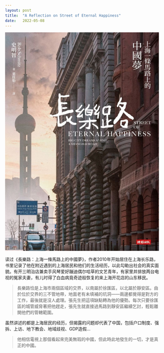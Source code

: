 ```yaml
---
layout: post
title:  "A Reflection on Street of Eternal Happiness"
date:   2022-05-08
---
```

![](/assets/img/20220508-1.jpeg)

读过《長樂路：上海一條馬路上的中國夢》，作者2010年开始居住在上海长乐路，书里记录了他在附近遇到的上海居民和他们的生活经历，以此勾勒出社会的真实面貌。有开三明治店兼卖手风琴爱好蹦迪偶尔哈草的文艺青年，有家里并排放两台电视的冤家夫妻，有儿时得了白血病竟奇迹般恢复的来上海开花店的山东移民。

> 長樂路恰是上海市兩個區域的交界，以南屬於徐匯區，以北屬於靜安區。由於位於交界的三不管地帶，地面老有未填補的坑洞——兩邊都覺得是對方的工作，最後就是沒人處理。張先生把這項缺點轉為他的優勢。每次只要徐匯區的城管威脅著把他趕走，張先生就直接過馬路到靜安區繼續乞討，輕鬆離開他們的管轄範圍。

虽然讲述的都是上海居民的经历，但揭露的问题却代表了中国，包括户口制度、强拆、上访、地下教会、地域歧视、GDP造假…

> 他相信電視上那個看起來完美無瑕的中國，但此時此地發生的一切，才是真正的中國。
